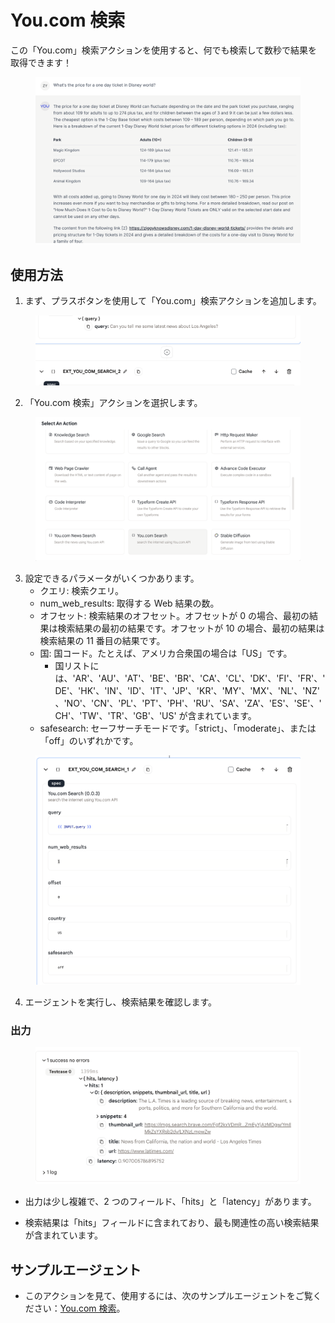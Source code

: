 # You.com 検索

この「You.com」検索アクションを使用すると、何でも検索して数秒で結果を取得できます！

<figure><img src="../../../../images/you-1.png" /></figure>

## 使用方法

1. まず、プラスボタンを使用して「You.com」検索アクションを追加します。

<figure><img src="../../../../images/you-2.1.png" /></figure>

2. 「You.com 検索」アクションを選択します。

<figure><img src="../../../../images/you-2.2.png" /></figure>

3. 設定できるパラメータがいくつかあります。
   - クエリ: 検索クエリ。
   - num_web_results: 取得する Web 結果の数。
   - オフセット: 検索結果のオフセット。オフセットが 0 の場合、最初の結果は検索結果の最初の結果です。オフセットが 10 の場合、最初の結果は検索結果の 11 番目の結果です。
   - 国: 国コード。たとえば、アメリカ合衆国の場合は「US」です。
     - 国リストには、'AR'、'AU'、'AT'、'BE'、'BR'、'CA'、'CL'、'DK'、'FI'、'FR'、'DE'、'HK'、'IN'、'ID'、'IT'、'JP'、'KR'、'MY'、'MX'、'NL'、'NZ'、'NO'、'CN'、'PL'、'PT'、'PH'、'RU'、'SA'、'ZA'、'ES'、'SE'、'CH'、'TW'、'TR'、'GB'、'US' が含まれています。
   - safesearch: セーフサーチモードです。「strict」、「moderate」、または「off」のいずれかです。

<figure><img src="../../../../images/you-3.png" /></figure>

4. エージェントを実行し、検索結果を確認します。

### 出力

<figure><img src="../../../../images/you-4.png" /></figure>

- 出力は少し複雑で、2 つのフィールド、「hits」と「latency」があります。

- 検索結果は「hits」フィールドに含まれており、最も関連性の高い検索結果が含まれています。

## サンプルエージェント

- このアクションを見て、使用するには、次のサンプルエージェントをご覧ください：[You.com 検索](https://rebyte.ai/p/21b2295005587a5375d8/callable/b6e67fc59579d6304fef/editor)。
